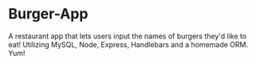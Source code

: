 # Burger-App
A restaurant app that lets users input the names of burgers they'd like to eat! Utilizing MySQL, Node, Express, Handlebars and a homemade ORM. Yum!
